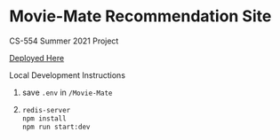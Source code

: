 # Movie-Mate Recommendation Site
CS-554 Summer 2021 Project

[Deployed Here](https://movie-mate-cs-554.herokuapp.com/)

Local Development Instructions

1. save `.env` in `/Movie-Mate`
2.  ```bash
    redis-server
    npm install
    npm run start:dev
    ```
